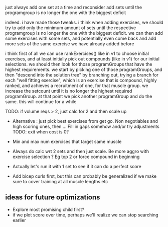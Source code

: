 just always add one set at a time and reconsider
add sets until the programgroup is no longer the one with the biggest deficit

indeed. i have made those tweaks. i think when adding exercises, we should try to add only the minimum amount of sets until the respective programgroup is no longer the one with the biggest deficit. we can then add some exercises with some sets, and potentially even come back and add more sets of the same exercise we have already added before

i think first of all we can use rankExercises() like in v1 to choose initial exercises, and at least initially pick out compounds (like in v1) for our initial selections.  we should then look for those programGroups that have the highest requirements. we start by picking one of those programGroups, and then "descend into the solution tree" by branching out, trying a branch for each "well fitting exercise", which is an exercise that is compound, highly ranked, and achieves a recruitment of one, for that muscle group. we increase the setcount until it is no longer the highest required programGroup. at that point we pick another programGroup and do the same. this will continue for a while

TODO: if volume reqs > 2, just calc for 2 and then scale up
- Alternative : just pick best exercises from get go. Non negotiables and high scoring ones, then ... Fill in gaps somehow and/or try adjustments
TODO: exit when cost is 0?

- Min and max num exercises that target same muscle
- Always do calc wrt 2 sets and then just scale. Be more aggro with exercise selection ? Eg top 2 or force compound in beginning
- Actually let's run it with 1 set to see if it can do a perfect score

- Add bicep curls first, but this can probably be generalized if we make sure to cover training at all muscle lengths etc
## ideas for future optimizations
- Explore most promising child first?
- if we plot score over time, perhaps we'll realize we can stop searching earlier
